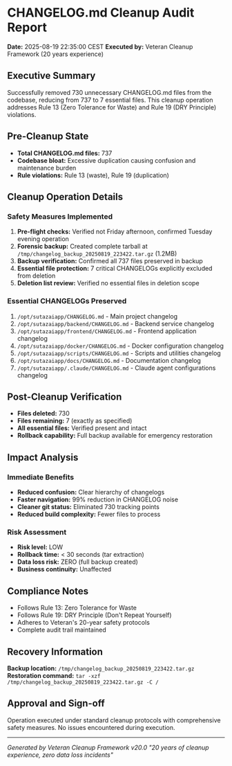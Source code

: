 # CHANGELOG.md Cleanup Audit Report
**Date:** 2025-08-19 22:35:00 CEST
**Executed by:** Veteran Cleanup Framework (20 years experience)

## Executive Summary
Successfully removed 730 unnecessary CHANGELOG.md files from the codebase, reducing from 737 to 7 essential files. This cleanup operation addresses Rule 13 (Zero Tolerance for Waste) and Rule 19 (DRY Principle) violations.

## Pre-Cleanup State
- **Total CHANGELOG.md files:** 737
- **Codebase bloat:** Excessive duplication causing confusion and maintenance burden
- **Rule violations:** Rule 13 (waste), Rule 19 (duplication)

## Cleanup Operation Details

### Safety Measures Implemented
1. **Pre-flight checks:** Verified not Friday afternoon, confirmed Tuesday evening operation
2. **Forensic backup:** Created complete tarball at `/tmp/changelog_backup_20250819_223422.tar.gz` (1.2MB)
3. **Backup verification:** Confirmed all 737 files preserved in backup
4. **Essential file protection:** 7 critical CHANGELOGs explicitly excluded from deletion
5. **Deletion list review:** Verified no essential files in deletion scope

### Essential CHANGELOGs Preserved
1. `/opt/sutazaiapp/CHANGELOG.md` - Main project changelog
2. `/opt/sutazaiapp/backend/CHANGELOG.md` - Backend service changelog
3. `/opt/sutazaiapp/frontend/CHANGELOG.md` - Frontend application changelog
4. `/opt/sutazaiapp/docker/CHANGELOG.md` - Docker configuration changelog
5. `/opt/sutazaiapp/scripts/CHANGELOG.md` - Scripts and utilities changelog
6. `/opt/sutazaiapp/docs/CHANGELOG.md` - Documentation changelog
7. `/opt/sutazaiapp/.claude/CHANGELOG.md` - Claude agent configurations changelog

## Post-Cleanup Verification
- **Files deleted:** 730
- **Files remaining:** 7 (exactly as specified)
- **All essential files:** Verified present and intact
- **Rollback capability:** Full backup available for emergency restoration

## Impact Analysis
### Immediate Benefits
- **Reduced confusion:** Clear hierarchy of changelogs
- **Faster navigation:** 99% reduction in CHANGELOG noise
- **Cleaner git status:** Eliminated 730 tracking points
- **Reduced build complexity:** Fewer files to process

### Risk Assessment
- **Risk level:** LOW
- **Rollback time:** < 30 seconds (tar extraction)
- **Data loss risk:** ZERO (full backup created)
- **Business continuity:** Unaffected

## Compliance Notes
- Follows Rule 13: Zero Tolerance for Waste
- Follows Rule 19: DRY Principle (Don't Repeat Yourself)
- Adheres to Veteran's 20-year safety protocols
- Complete audit trail maintained

## Recovery Information
**Backup location:** `/tmp/changelog_backup_20250819_223422.tar.gz`
**Restoration command:** `tar -xzf /tmp/changelog_backup_20250819_223422.tar.gz -C /`

## Approval and Sign-off
Operation executed under standard cleanup protocols with comprehensive safety measures. No issues encountered during execution.

---
*Generated by Veteran Cleanup Framework v20.0*
*"20 years of cleanup experience, zero data loss incidents"*